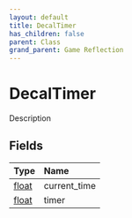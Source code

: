 ```yaml
---
layout: default
title: DecalTimer
has_children: false
parent: Class
grand_parent: Game Reflection
---
```

# DecalTimer
Description 

## Fields

| Type | Name |
|:----------|:--------------|
| [float](/riftbreaker-wiki/docs/game-reflection/components/float/) | current_time |
| [float](/riftbreaker-wiki/docs/game-reflection/components/float/) | timer |


